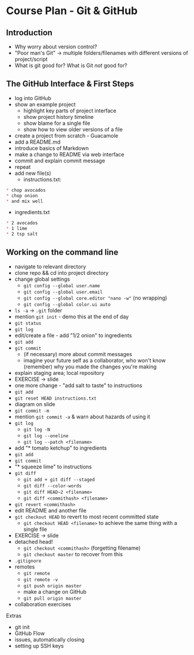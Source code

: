 # Course Plan - Git & GitHub

## Introduction

- Why worry about version control?
- "Poor man's Git" -> multiple folders/filenames with different versions of project/script
- What is git good for? What is Git *not* good for?

## The GitHub Interface & First Steps

- log into GitHub
- show an example project
  - highlight key parts of project interface
  - show project history timeline
  - show blame for a single file
  - show how to view older versions of a file
- create a project from scratch - Guacamole
- add a README.md
- introduce basics of Markdown
- make a change to README via web interface
- commit and explain commit message
- repeat
- add new file(s)
  - instructions.txt:
```markdown
* chop avocados
* chop onion
* and mix well
```
  - ingredients.txt
```markdown
* 2 avocados
* 1 lime
* 2 tsp salt
```

## Working on the command line

- navigate to relevant directory
- clone repo && cd into project directory
- change global settings
  - `git config --global user.name`
  - `git config --global user.email`
  - `git config --global core.editor "nano -w"` (no wrapping)
  - `git config --global color.ui auto`
- `ls -a` -> `.git` folder
- mention `git init` - demo this at the end of day
- `git status`
- `git log`
- edit/create a file - add "1/2 onion" to ingredients
- `git add`
- `git commit`
  - (if necessary) more about commit messages
  - imagine your future self as a collaborator, who won't know (remember) why you made the changes you're making
- explain staging area; local repository
- EXERCISE -> slide
- one more change - "add salt to taste" to instructions
- `git add`
- `git reset HEAD instructions.txt`
- diagram on slide
- `git commit -m`
- mention `git commit -a` & warn about hazards of using it
- `git log`
  - `git log -N`
  - `git log --oneline`
  - `git log --patch <filename>`
- add "* tomato ketchup" to ingredients
- `git add`
- `git commit`
- "* squeeze lime" to instructions
- `git diff`
  - `git add + git diff --staged`
  - `git diff --color-words`
  - `git diff HEAD~2 <filename>`
  - `git diff <commithash> <filename>`
- `git revert <commithash>`
- edit README and another file
- `git checkout HEAD` to revert to most recent committed state
  - `git checkout HEAD <filename>` to achieve the same thing with a single file
- EXERCISE -> slide
- detached head!
  - `git checkout <commithash>` (forgetting filename)
  - `git checkout master` to recover from this
- `.gitignore`
- remotes
  - `git remote`
  - `git remote -v`
  - `git push origin master`
  - make a change on GitHub
  - `git pull origin master`
- collaboration exercises

Extras

- git init
- GitHub Flow
- issues, automatically closing
- setting up SSH keys
